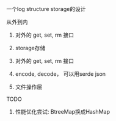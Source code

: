 

一个log structure storage的设计

从外到内

1. 对外的 get, set, rm 接口
2. storage存储




1. 对外的 get, set, rm 接口
2. encode, decode， 可以用serde json
3. 文件操作层

TODO
1. 性能优化尝试: BtreeMap换成HashMap